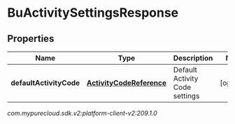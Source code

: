 # BuActivitySettingsResponse


## Properties

| Name | Type | Description | Notes |
| ------------ | ------------- | ------------- | ------------- |
| **defaultActivityCode** | [**ActivityCodeReference**](ActivityCodeReference) | Default Activity Code settings |  [optional] |




_com.mypurecloud.sdk.v2:platform-client-v2:209.1.0_
